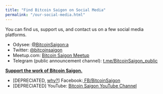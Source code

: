 ```yaml
---
title: "Find Bitcoin Saigon on Social Media"
permalink: "/our-social-media.html"
---
```


You can find us, support us, and contact us on a few social media platforms.

- Odysee: <a class="nav-link" target="_blank" href="https://odysee.com/@BitcoinSaigon:a">@BitcoinSaigon:a</a>
- Twitter: <a class="nav-link" target="_blank" href="https://twitter.com/bitcoinsaigon?lang=en">@bitcoinsaigon</a>      
- Meetup.com: <a class="nav-link" target="_blank" href="https://www.meetup.com/Bitcoin-Saigon-Meetup/">Bitcoin Saigon Meetup</a>
- Telegram (public announcement channel): <a class="nav-link" target="_blank" href="https://t.me/BitcoinSaigon_public">t.me/BitcoinSaigon_public</a>

<a class="nav-link" target="_blank" href="./donate-satoshis"><b>Support the work of Bitcoin Saigon.</b></a>

- [DEPRECIATED, [why?](./reduction-of-facebook-online-presence)] Facebook:<a class="nav-link" target="_blank" href="https://www.facebook.com/BitcoinSaigon/"> FB/BitcoinSaigon</a>
- [DEPRECIATED] YouTube: <a class="nav-link" target="_blank" href="https://www.youtube.com/channel/UC_ndxmE3SG_FaAD24hnh_eg?sub_confirmation=1">Bitcoin Saigon YouTube Channel</a>
